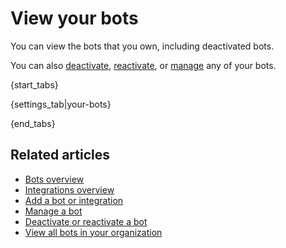 # View your bots

You can view the bots that you own, including deactivated bots.

You can also [deactivate](/help/deactivate-or-reactivate-a-bot#deactivate-a-bot),
[reactivate](/help/deactivate-or-reactivate-a-bot#reactivate-a-bot), or
[manage](/help/manage-a-bot#manage-your-bot) any of your bots.

{start_tabs}

{settings_tab|your-bots}

{end_tabs}

## Related articles

* [Bots overview](/help/bots-overview)
* [Integrations overview](/help/integrations-overview)
* [Add a bot or integration](/help/add-a-bot-or-integration)
* [Manage a bot](/help/manage-a-bot)
* [Deactivate or reactivate a bot](/help/deactivate-or-reactivate-a-bot)
* [View all bots in your organization](/help/view-all-bots-in-your-organization)
